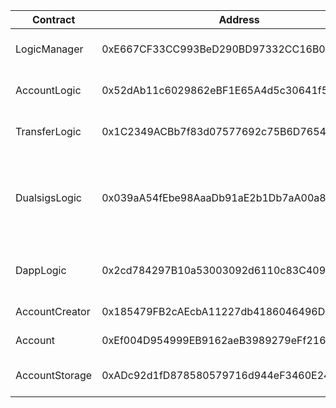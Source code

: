 

Contract     | Address  | Description
------------- | ------------- | -------------
LogicManager  | 0xE667CF33CC993BeD290BD97332CC16B06b023172 | Management of all logic modules
AccountLogic  | 0x52dAb11c6029862eBF1E65A4d5c30641f5FbD957 | Logic of account management
TransferLogic  | 0x1C2349ACBb7f83d07577692c75B6D7654899BF10 | Logic of transfering assets
DualsigsLogic  | 0x039aA54fEbe98AaaDb91aE2b1Db7aA00a82F8571 | Logic of dual-signature operations by user and emergency contact
DappLogic  | 0x2cd784297B10a53003092d6110c83C4092B2fbd2 | Logic of interacting with Dapp contract
AccountCreator  | 0x185479FB2cAEcbA11227db4186046496D6230243 | Account creation
Account  | 0xEf004D954999EB9162aeB3989279eFf2161D5095 | Account template
AccountStorage  | 0xADc92d1fD878580579716d944eF3460E241604b7 | Storage of all account data